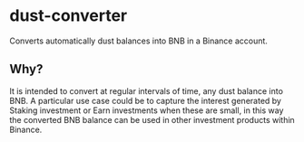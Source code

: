 # dust-converter
Converts automatically dust balances into BNB in a Binance account.

## Why?
It is intended to convert at regular intervals of time, any dust balance into BNB. A particular use case could be to capture the interest generated by Staking investment or Earn investments when these are small, in this way the converted BNB balance can be used in other investment products within Binance.
